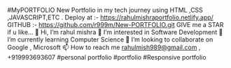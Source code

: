 #MyPORTFOLIO
New Portfolio in my tech journey using HTML ,CSS ,JAVASCRIPT,ETC .
Deploy at :- https://rahulmishraportfolio.netlify.app/
GITHUB :- https://github.com/r999m/New-PORTFOLIO.git
GIVE me a STAR if u like...
👋 Hi, I’m rahul mishra
👀 I’m interested in Software Development
🌱 I’m currently learning Computer Science
💞️ I’m looking to collaborate on Google , Microsoft
📫 How to reach me rahulmish989@gmail.com , +919993693607
#personal portfolio #portfolio #Responsive portfolio
